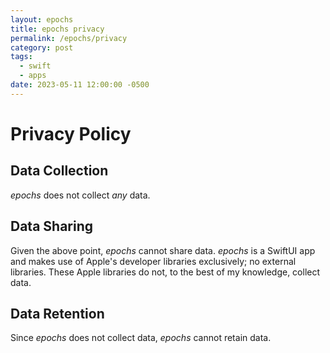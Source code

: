 ```yaml
---
layout: epochs
title: epochs privacy
permalink: /epochs/privacy
category: post
tags:
  - swift
  - apps
date: 2023-05-11 12:00:00 -0500
---
```


# Privacy Policy

## Data Collection

_epochs_ does not collect _any_ data.

## Data Sharing

Given the above point, _epochs_ cannot share data. _epochs_ is a SwiftUI app and makes use of Apple's developer libraries exclusively; no external libraries. These Apple libraries do not, to the best of my knowledge, collect data.

## Data Retention

Since _epochs_ does not collect data, _epochs_ cannot retain data.

[epochs]: https://apps.apple.com/us/app/epochs/id6446234945
